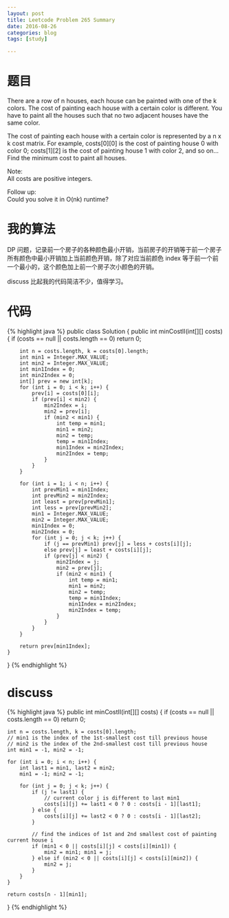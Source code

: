 ```yaml
---
layout: post
title: Leetcode Problem 265 Summary
date: 2016-08-26
categories: blog
tags: [study]

---
```


# 题目

There are a row of n houses, each house can be painted with one of the k colors. The cost of painting each house with a certain color is different. You have to paint all the houses such that no two adjacent houses have the same color.

The cost of painting each house with a certain color is represented by a n x k cost matrix. For example, costs[0][0] is the cost of painting house 0 with color 0; costs[1][2] is the cost of painting house 1 with color 2, and so on... Find the minimum cost to paint all houses.

Note:  
All costs are positive integers.

Follow up:  
Could you solve it in O(nk) runtime?

# 我的算法

DP 问题，记录前一个房子的各种颜色最小开销，当前房子的开销等于前一个房子所有颜色中最小开销加上当前颜色开销，除了对应当前颜色 index 等于前一个前一个最小的，这个颜色加上前一个房子次小颜色的开销。

discuss 比起我的代码简洁不少，值得学习。

# 代码

{% highlight java %}
public class Solution {
    public int minCostII(int[][] costs) {
        if (costs == null || costs.length == 0) return 0;
        
        int n = costs.length, k = costs[0].length;
        int min1 = Integer.MAX_VALUE;
        int min2 = Integer.MAX_VALUE;
        int min1Index = 0;
        int min2Index = 0;
        int[] prev = new int[k];
        for (int i = 0; i < k; i++) {
            prev[i] = costs[0][i];
            if (prev[i] < min2) {
                min2Index = i;
                min2 = prev[i];
                if (min2 < min1) {
                    int temp = min1;
                    min1 = min2;
                    min2 = temp;
                    temp = min1Index;
                    min1Index = min2Index;
                    min2Index = temp;
                }
            }
        }
        
        for (int i = 1; i < n; i++) {
            int prevMin1 = min1Index;
            int prevMin2 = min2Index;
            int least = prev[prevMin1];
            int less = prev[prevMin2];
            min1 = Integer.MAX_VALUE;
            min2 = Integer.MAX_VALUE;
            min1Index = 0;
            min2Index = 0;
            for (int j = 0; j < k; j++) {
                if (j == prevMin1) prev[j] = less + costs[i][j];
                else prev[j] = least + costs[i][j];
                if (prev[j] < min2) {
                    min2Index = j;
                    min2 = prev[j];
                    if (min2 < min1) {
                        int temp = min1;
                        min1 = min2;
                        min2 = temp;
                        temp = min1Index;
                        min1Index = min2Index;
                        min2Index = temp;
                    }
                }
            }
        }
        
        return prev[min1Index];
    }
}
{% endhighlight %}

# discuss

{% highlight java %}
public int minCostII(int[][] costs) {
    if (costs == null || costs.length == 0) return 0;
        
    int n = costs.length, k = costs[0].length;
    // min1 is the index of the 1st-smallest cost till previous house
    // min2 is the index of the 2nd-smallest cost till previous house
    int min1 = -1, min2 = -1;
    
    for (int i = 0; i < n; i++) {
        int last1 = min1, last2 = min2;
        min1 = -1; min2 = -1;
        
        for (int j = 0; j < k; j++) {
            if (j != last1) {
                // current color j is different to last min1
                costs[i][j] += last1 < 0 ? 0 : costs[i - 1][last1];
            } else {
                costs[i][j] += last2 < 0 ? 0 : costs[i - 1][last2];
            }
            
            // find the indices of 1st and 2nd smallest cost of painting current house i
            if (min1 < 0 || costs[i][j] < costs[i][min1]) {
                min2 = min1; min1 = j;
            } else if (min2 < 0 || costs[i][j] < costs[i][min2]) {
                min2 = j;
            }
        }
    }
    
    return costs[n - 1][min1];
}
{% endhighlight %}